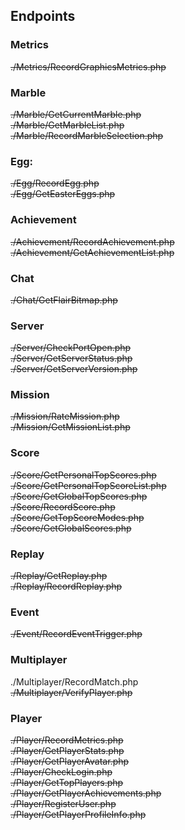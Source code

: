 ## Endpoints

### Metrics 
~~./Metrics/RecordGraphicsMetrics.php~~  

### Marble
~~./Marble/GetCurrentMarble.php~~  
~~./Marble/GetMarbleList.php~~  
~~./Marble/RecordMarbleSelection.php~~  

### Egg:
~~./Egg/RecordEgg.php~~  
~~./Egg/GetEasterEggs.php~~  

### Achievement
~~./Achievement/RecordAchievement.php~~  
~~./Achievement/GetAchievementList.php~~  

### Chat
~~./Chat/GetFlairBitmap.php~~  

### Server
~~./Server/CheckPortOpen.php~~  
~~./Server/GetServerStatus.php~~  
~~./Server/GetServerVersion.php~~  

### Mission
~~./Mission/RateMission.php~~  
~~./Mission/GetMissionList.php~~  

### Score
~~./Score/GetPersonalTopScores.php~~  
~~./Score/GetPersonalTopScoreList.php~~  
~~./Score/GetGlobalTopScores.php~~  
~~./Score/RecordScore.php~~  
~~./Score/GetTopScoreModes.php~~  
~~./Score/GetGlobalScores.php~~  

### Replay
~~./Replay/GetReplay.php~~  
~~./Replay/RecordReplay.php~~  

### Event
~~./Event/RecordEventTrigger.php~~  

### Multiplayer
./Multiplayer/RecordMatch.php  
~~./Multiplayer/VerifyPlayer.php~~  

### Player
~~./Player/RecordMetrics.php~~  
~~./Player/GetPlayerStats.php~~   
~~./Player/GetPlayerAvatar.php~~  
~~./Player/CheckLogin.php~~  
~~./Player/GetTopPlayers.php~~  
~~./Player/GetPlayerAchievements.php~~  
~~./Player/RegisterUser.php~~  
~~./Player/GetPlayerProfileInfo.php~~  